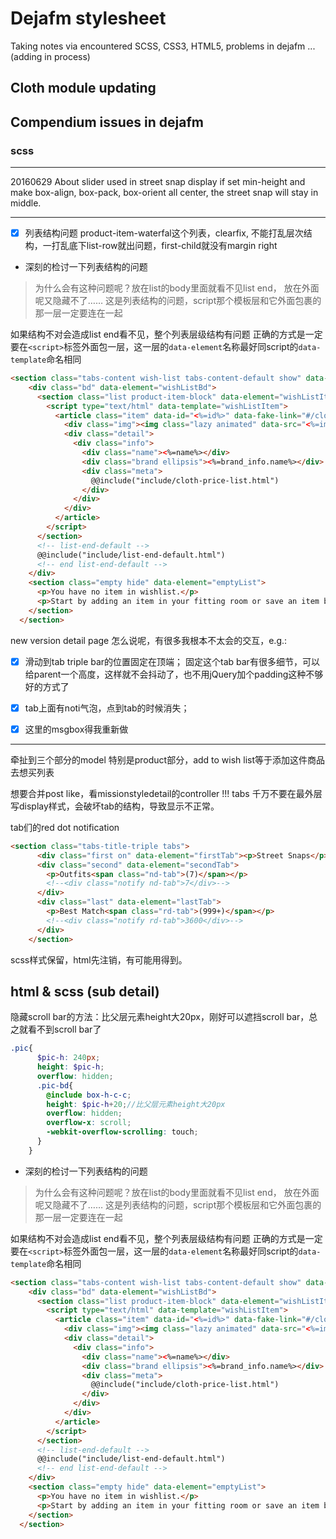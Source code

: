 # Dejafm stylesheet
Taking notes via encountered SCSS, CSS3, HTML5, problems in dejafm ...(adding in process)

## Cloth module updating

## Compendium issues in dejafm

### scss
----------------------------------
20160629
About slider used in street snap display
if set min-height and make box-align, box-pack, box-orient all center,
the street snap will stay in middle.



----------------------------------

- [x] 列表结构问题
product-item-waterfal这个列表，clearfix, 不能打乱层次结构，一打乱底下list-row就出问题，first-child就没有margin right

* 深刻的检讨一下列表结构的问题

> 为什么会有这种问题呢？放在list的body里面就看不见list end， 放在外面呢又隐藏不了……
> 这是列表结构的问题，script那个模板层和它外面包裹的那一层一定要连在一起

如果结构不对会造成list end看不见，整个列表层级结构有问题
正确的方式是一定要在`<script>`标签外面包一层，这一层的`data-element`名称最好同script的`data-template`命名相同
```html
<section class="tabs-content wish-list tabs-content-default show" data-element="wishList">
    <div class="bd" data-element="wishListBd">
      <section class="list product-item-block" data-element="wishListItem">
        <script type="text/html" data-template="wishListItem">
          <article class="item" data-id="<%=id%>" data-fake-link="#/cloth/id=<%=id%>">
            <div class="img"><img class="lazy animated" data-src="<%=image%>/420.jpg"></div>
            <div class="detail">
              <div class="info">
                <div class="name"><%=name%></div>
                <div class="brand ellipsis"><%=brand_info.name%></div>
                <div class="meta">
                  @@include("include/cloth-price-list.html")
                </div>
              </div>
            </div>
          </article>
        </script>
      </section>
      <!-- list-end-default -->
      @@include("include/list-end-default.html")
      <!-- end list-end-default -->
    </div>
    <section class="empty hide" data-element="emptyList">
      <p>You have no item in wishlist.</p>
      <p>Start by adding an item in your fitting room or save an item by clicking the heart icon.</p>
    </section>
  </section>
```

new version detail page
怎么说呢，有很多我根本不太会的交互，e.g.:
- [x] 滑动到tab triple bar的位置固定在顶端；
固定这个tab bar有很多细节，可以给parent一个高度，这样就不会抖动了，也不用jQuery加个padding这种不够好的方式了
- [x] tab上面有noti气泡，点到tab的时候消失；
- [x] 这里的msgbox得我重新做


----------------------------------
牵扯到三个部分的model
特别是product部分，add to wish list等于添加这件商品去想买列表

想要合并post like，看missionstyledetail的controller
!!! tabs 千万不要在最外层写display样式，会破坏tab的结构，导致显示不正常。

tab们的red dot notification

```html
<section class="tabs-title-triple tabs">
      <div class="first on" data-element="firstTab"><p>Street Snaps</p></div>
      <div class="second" data-element="secondTab">
        <p>Outfits<span class="nd-tab">(7)</span></p>
        <!--<div class="notify nd-tab">7</div>-->
      </div>
      <div class="last" data-element="lastTab">
        <p>Best Match<span class="rd-tab">(999+)</span></p>
        <!--<div class="notify rd-tab">3600</div>-->
      </div>
    </section>
```

scss样式保留，html先注销，有可能用得到。

## html & scss (sub detail)
隐藏scroll bar的方法：比父层元素height大20px，刚好可以遮挡scroll bar，总之就看不到scroll bar了
```scss
.pic{
      $pic-h: 240px;
      height: $pic-h;
      overflow: hidden;
      .pic-bd{
        @include box-h-c-c;
        height: $pic-h+20;//比父层元素height大20px
        overflow: hidden;
        overflow-x: scroll;
        -webkit-overflow-scrolling: touch;
      }
    }
```

* 深刻的检讨一下列表结构的问题

> 为什么会有这种问题呢？放在list的body里面就看不见list end， 放在外面呢又隐藏不了……
> 这是列表结构的问题，script那个模板层和它外面包裹的那一层一定要连在一起

如果结构不对会造成list end看不见，整个列表层级结构有问题
正确的方式是一定要在`<script>`标签外面包一层，这一层的`data-element`名称最好同script的`data-template`命名相同
```html
<section class="tabs-content wish-list tabs-content-default show" data-element="wishList">
    <div class="bd" data-element="wishListBd">
      <section class="list product-item-block" data-element="wishListItem">
        <script type="text/html" data-template="wishListItem">
          <article class="item" data-id="<%=id%>" data-fake-link="#/cloth/id=<%=id%>">
            <div class="img"><img class="lazy animated" data-src="<%=image%>/420.jpg"></div>
            <div class="detail">
              <div class="info">
                <div class="name"><%=name%></div>
                <div class="brand ellipsis"><%=brand_info.name%></div>
                <div class="meta">
                  @@include("include/cloth-price-list.html")
                </div>
              </div>
            </div>
          </article>
        </script>
      </section>
      <!-- list-end-default -->
      @@include("include/list-end-default.html")
      <!-- end list-end-default -->
    </div>
    <section class="empty hide" data-element="emptyList">
      <p>You have no item in wishlist.</p>
      <p>Start by adding an item in your fitting room or save an item by clicking the heart icon.</p>
    </section>
  </section>
```
